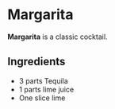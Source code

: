 # Margarita

**Margarita** is a classic cocktail.

## Ingredients

- 3 parts Tequila
- 1 parts lime juice
- One slice lime

